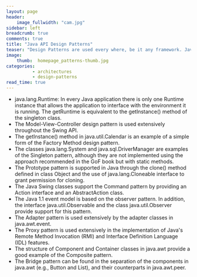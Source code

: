 ```yaml
---
layout: page
header:
    image_fullwidth: "cam.jpg"
sidebar: left
breadcrumb: true
comments: true
title: "Java API Design Patterns"
teaser: "Design Patterns are used every where, be it any framework. Java API itself uses its own design patterns - Singleton, Factory , Command, Observer & many more"
image:
    thumb:  homepage_patterns-thumb.jpg
categories:
          - architectures
          - design-patterns
read_time: true
---
```

-	java.lang.Runtime: In every Java application there is only one Runtime instance that allows the application to interface with the environment it is running. The getRuntime is equivalent to the getInstance() method of the singleton class.
-	The Model-View-Controller design pattern is used extensively throughout the Swing API.
-	The getInstance() method in java.util.Calendar is an example of a simple form of the Factory Method design pattern.
-	The classes java.lang.System and java.sql.DriverManager are examples of the Singleton pattern, although they are not implemented using the approach recommended in the GoF book but with static methods.
-	The Prototype pattern is supported in Java through the clone() method defined in class Object and the use of java.lang.Cloneable interface to grant permission for cloning.
-	The Java Swing classes support the Command pattern by providing an Action interface and an AbstractAction class.
-	The Java 1.1 event model is based on the observer pattern. In addition, the interface java.util.Observable and the class java.util.Observer provide support for this pattern.
-	The Adapter pattern is used extensively by the adapter classes in java.awt.event.
-	The Proxy pattern is used extensively in the implementation of Java's Remote Method Invocation (RMI) and Interface Definition Language (IDL) features.
-	The structure of Component and Container classes in java.awt provide a good example of the Composite pattern.
-	The Bridge pattern can be found in the separation of the components in java.awt (e.g., Button and List), and their counterparts in java.awt.peer.
